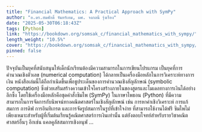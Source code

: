 ```yaml
---
title: "Financial Mathematics: A Practical Approach with SymPy"
author: "อ.ดร.สมศักดิ์ จันทร์เอม, ผศ. จงกลนี รุ่งเรือง"
date: "2025-05-30T06:18:43Z"
tags: [Python]
link: "https://bookdown.org/somsak_c/financial_mathematics_with_sympy/"
length_weight: "10.5%"
cover: "https://bookdown.org/somsak_c/financial_mathematics_with_sympy/cover.png"
pinned: false
---
```


ปัจจุบันเป็นยุคที่สนับสนุนให้เด็กนักเรียนต้องมีความสามารถในการเขียนโปรแกรม เป็นยุคที่การคำนวณเชิงตัวเลข (numerical computation) ได้กลายเป็นเครื่องมือหลักในการวิเคราะห์ทางการเงิน หนังสือเล่มนี้ได้ถือกำเนิดขึ้นเพื่อชูประเด็นของการคำนวณเชิงสัญลักษณ์ (symbolic computation) ซึ่งช่วยเสริมสร้างความเข้าใจโครงสร้างภายในของสูตรและโมเดลทางการเงินได้อย่างลึกซึ้ง โดยใช้เครื่องมือหลักคือชุดคำสั่งซิมไพ (SymPy) ในภาษาไพธอน (Python) ที่มีความสามารถในการจัดการกับนิพจน์ทางคณิตศาสตร์ในเชิงสัญลักษณ์ เช่น การหาค่าเชิงวิเคราะห์ การแก้สมการ การดิฟ การอินทิเกรต และการจัดรูปสมการในรูปที่เข้าใจง่าย ที่สามารถใช้งานได้ฟรี ซิมไพไม่เพียงเหมาะสำหรับผู้ที่เริ่มต้นเรียนรู้คณิตศาสตร์การเงินเท่านั้น แต่ยังตอบโจทย์สำหรับรายวิชาคณิตศาสตร์อื่นๆ อีกเช่น แคลคูลัสสมการเชิงอนุพั ...
